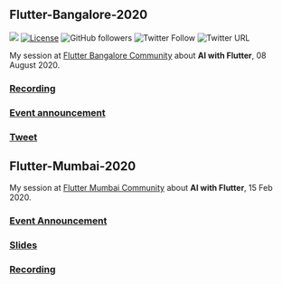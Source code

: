 ## Flutter-Bangalore-2020

[![](https://img.shields.io/badge/Rishit-Dagli-brightgreen.svg?colorB=00ff00)](https://www.rishit.tech)
[![License](https://img.shields.io/badge/License-Apache%202.0-blue.svg)](https://opensource.org/licenses/Apache-2.0)
![GitHub followers](https://img.shields.io/github/followers/Rishit-dagli?style=social)
![Twitter Follow](https://img.shields.io/twitter/follow/rishit_dagli?style=social)
![Twitter URL](https://img.shields.io/twitter/url?style=social&url=https%3A%2F%2Fgithub.com%2FRishit-dagli%2FFace-Recognition_Flutter)

My session at [Flutter Bangalore Community](https://www.meetup.com/flutter-bangalore-group/) about **AI with Flutter**, 08 August 2020.

### [Recording](https://www.youtube.com/watch?v=dmXaZ1sfwxg)

### [Event announcement](https://www.meetup.com/flutter-bangalore-group/events/272057891)

### [Tweet](https://twitter.com/FlutterBLR/status/1290205810073595904?s=20)

## Flutter-Mumbai-2020

My session at [Flutter Mumbai Community](https://www.meetup.com/Mumbai-Flutter/) about **AI with Flutter**, 15 Feb 2020.

### [Event Announcement](https://www.meetup.com/Mumbai-Flutter/events/268650815/)

### [Slides](https://github.com/Rishit-dagli/Face-Recognition_Flutter/blob/master/talk/AI%20with%20Flutter%2C%20Flutter%20Mumbai%20Deck.pdf)

### [Recording](https://www.youtube.com/watch?v=xuiqxdtjp3Y)
